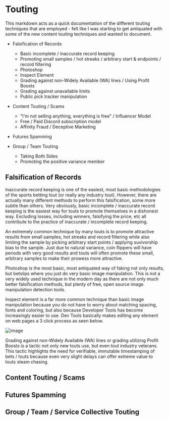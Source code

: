 # Touting

This markdown acts as a quick documentation of the different touting techniques that are employed - felt like I was starting to get antiquated with some of the new content touting techniques and wanted to document.

* Falsification of Records
    * Basic incomplete / inaccurate record keeping
    * Promoting small samples / hot streaks / arbitrary start & endpoints / record filtering
    * Photoshop
    * Inspect Element
    * Grading against non-Widely Available (WA) lines / Using Profit Boosts
    * Grading against unavailable limits
    * Public pick tracker manipulation

* Content Touting / Scams
    * "I'm not selling anything, everything is free" / Influencer Model
    * Free / Paid Discord subscription model
    * Affinity Fraud / Deceptive Marketing
 
* Futures Spamming

* Group / Team Touting
    * Taking Both Sides
    * Promoting the positive variance member
 
## Falsification of Records

Inaccurate record keeping is one of the easiest, most basic methodologies of the sports betting tout (or really any industry tout). However, there are actually many different methods to perform this falsification, some more subtle than others. Very obviously, basic incomplete / inaccurate record keeping is the easiest way for touts to promote themselves in a dishonest way. Excluding losses, including winners, falsifying the price, etc all contribute to the practice of inaccurate / incomplete record keeping. 

An extremely common technique by many touts is to promote attractive results from small samples, hot streaks and record filtering while also limiting the sample by picking arbitrary start points / applying suvivorship bias to the sample. Just due to natural variance, coin flippers will have periods with very good results and touts will often promote these small, arbitrary samples to make their prowess more attractive.

Photoshop is the most basic, most antiquated way of faking not only results, but betslips where you just do very basic image manipulation. This is not a very widely used technique in the modern day as there are not only much better falsification methods, but plenty of free, open source image manipulation detection tools.

Inspect element is a far more common technique than basic image manipulation because you do not have to worry about matching spacing, fonts and coloring, but also because Developer Tools has become increasingly easier to use. Dev Tools basically makes editing any element on web pages a 3 click process as seen below.

![image](https://github.com/user-attachments/assets/7350c9f0-c559-4e20-9bf8-bcf5d1fb6e3e)

Grading against non-Widely Available (WA) lines or grading utilizing Profit Boosts is a tactic not only new touts use, but even tout industry veterans. This tactic highlights the need for verifiable, immutable timestamping of bets / touts because even very slight delays can offer extreme value to touts steam chasing.

## Content Touting / Scams

## Futures Spamming

## Group / Team / Service Collective Touting
